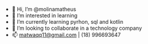 - 👋 Hi, I’m @molinamatheus
- 👀 I’m interested in learning
- 🌱 I’m currently learning pyrhon, sql and kotlin
- 💞️ I’m looking to collaborate in a technology company
- 📫 matwaqq11@gmail.com | (18) 996693647

<!---
molinamatheus/molinamatheus is a ✨ special ✨ repository because its `README.md` (this file) appears on your GitHub profile.
You can click the Preview link to take a look at your changes.
--->
